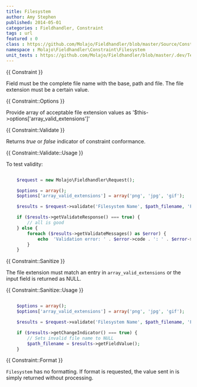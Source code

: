 ```yaml
---
title: Filesystem
author: Amy Stephen
published: 2014-05-01
categories : Fieldhandler, Constraint
tags : url
featured : 0
class : https://github.com/Molajo/Fieldhandler/blob/master/Source/Constraint/Filesystem.php
namespace : Molajo\Fieldhandler\Constraint\Filesystem
unit_tests : https://github.com/Molajo/Fieldhandler/blob/master/.dev/Tests/FilesystemTest.php
---
```


{{ Constraint }}

Field must be the complete file name with the base, path and file. The file extension must be a certain value.

{{ Constraint::Options }}

Provide array of acceptable file extension values as '$this->options['array_valid_extensions']'

{{ Constraint::Validate }}

Returns *true* or *false* indicator of constraint conformance.

{{ Constraint::Validate::Usage }}

To test validity:

```php

    $request = new Molajo\Fieldhandler\Request();

    $options = array();
    $options['array_valid_extensions'] = array('png', 'jpg', 'gif');

    $results = $request->validate('Filesystem Name', $path_filename, 'Filesystem', $options);

    if ($results->getValidateResponse() === true) {
        // all is good
    } else {
        foreach ($results->getValidateMessages() as $error) {
            echo  'Validation error: ' . $error->code . ': ' . $error->message . '\n';
        }
    }

```

{{ Constraint::Sanitize }}

The file extension must match an entry in `array_valid_extensions` or the input field
is returned as NULL.

{{ Constraint::Sanitize::Usage }}

```php

    $options = array();
    $options['array_valid_extensions'] = array('png', 'jpg', 'gif');

    $results = $request->validate('Filesystem Name', $path_filename, 'Filesystem', $options);

    if ($results->getChangeIndicator() === true) {
        // Sets invalid file name to NULL
        $path_filename = $results->getFieldValue();
    }

```

{{ Constraint::Format }}

`Filesystem` has no formatting. If format is requested, the value sent in is simply returned without processing.
